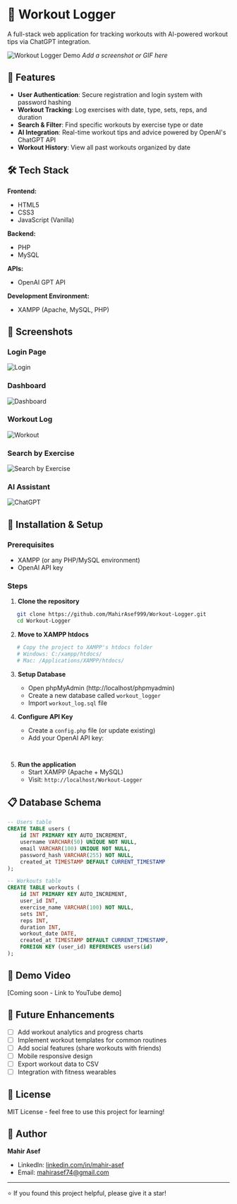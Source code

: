 # 💪 Workout Logger

A full-stack web application for tracking workouts with AI-powered workout tips via ChatGPT integration.

![Workout Logger Demo](screenshots/demo.gif)
*Add a screenshot or GIF here*

## 🎯 Features

- **User Authentication**: Secure registration and login system with password hashing
- **Workout Tracking**: Log exercises with date, type, sets, reps, and duration
- **Search & Filter**: Find specific workouts by exercise type or date
- **AI Integration**: Real-time workout tips and advice powered by OpenAI's ChatGPT API
- **Workout History**: View all past workouts organized by date

## 🛠️ Tech Stack

**Frontend:**
- HTML5
- CSS3
- JavaScript (Vanilla)

**Backend:**
- PHP
- MySQL

**APIs:**
- OpenAI GPT API

**Development Environment:**
- XAMPP (Apache, MySQL, PHP)

## 📸 Screenshots

### Login Page
![Login](final-project/screenshots/login.jpg)

### Dashboard
![Dashboard](final-project/screenshots/dashboard.jpg)

### Workout Log
![Workout](final-project/screenshots/Workout_Logger.jpg)

### Search by Exercise
![Search by Exercise](final-project/screenshots/search_exercise.jpg)

### AI Assistant
![ChatGPT](final-project/screenshots/AI_help.jpg)

## 🚀 Installation & Setup

### Prerequisites
- XAMPP (or any PHP/MySQL environment)
- OpenAI API key

### Steps

1. **Clone the repository**
```bash
   git clone https://github.com/MahirAsef999/Workout-Logger.git
   cd Workout-Logger
```

2. **Move to XAMPP htdocs**
```bash
   # Copy the project to XAMPP's htdocs folder
   # Windows: C:/xampp/htdocs/
   # Mac: /Applications/XAMPP/htdocs/
```

3. **Setup Database**
   - Open phpMyAdmin (http://localhost/phpmyadmin)
   - Create a new database called `workout_logger`
   - Import `workout_log.sql` file

4. **Configure API Key**
   - Create a `config.php` file (or update existing)
   - Add your OpenAI API key:
```php
   
```

5. **Run the application**
   - Start XAMPP (Apache + MySQL)
   - Visit: `http://localhost/Workout-Logger`

## 📋 Database Schema
```sql
-- Users table
CREATE TABLE users (
    id INT PRIMARY KEY AUTO_INCREMENT,
    username VARCHAR(50) UNIQUE NOT NULL,
    email VARCHAR(100) UNIQUE NOT NULL,
    password_hash VARCHAR(255) NOT NULL,
    created_at TIMESTAMP DEFAULT CURRENT_TIMESTAMP
);

-- Workouts table
CREATE TABLE workouts (
    id INT PRIMARY KEY AUTO_INCREMENT,
    user_id INT,
    exercise_name VARCHAR(100) NOT NULL,
    sets INT,
    reps INT,
    duration INT,
    workout_date DATE,
    created_at TIMESTAMP DEFAULT CURRENT_TIMESTAMP,
    FOREIGN KEY (user_id) REFERENCES users(id)
);
```

## 🎥 Demo Video

[Coming soon - Link to YouTube demo]

## 🔮 Future Enhancements

- [ ] Add workout analytics and progress charts
- [ ] Implement workout templates for common routines
- [ ] Add social features (share workouts with friends)
- [ ] Mobile responsive design
- [ ] Export workout data to CSV
- [ ] Integration with fitness wearables

## 📝 License

MIT License - feel free to use this project for learning!

## 👤 Author

**Mahir Asef**
- LinkedIn: [linkedin.com/in/mahir-asef](https://www.linkedin.com/in/mahir-asef-46b3ba203/)
- Email: mahirasef74@gmail.com

---

⭐ If you found this project helpful, please give it a star!
